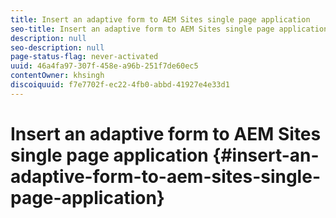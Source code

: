 ```yaml
---
title: Insert an adaptive form to AEM Sites single page application 
seo-title: Insert an adaptive form to AEM Sites single page application 
description: null
seo-description: null
page-status-flag: never-activated
uuid: 46a4fa97-307f-458e-a96b-251f7de60ec5
contentOwner: khsingh
discoiquuid: f7e7702f-ec22-4fb0-abbd-41927e4e33d1
---
```


# Insert an adaptive form to AEM Sites single page application {#insert-an-adaptive-form-to-aem-sites-single-page-application}

